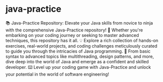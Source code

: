 # java-practice
📚 Java-Practice Repository: Elevate your Java skills from novice to ninja with the comprehensive Java-Practice repository! 
🚀 Whether you're embarking on your coding journey or seeking to master advanced techniques, this repository has it all. 
💡 Explore a rich collection of hands-on exercises, real-world projects, and coding challenges meticulously curated to guide you through the intricacies of Java programming. 
🌟 From basic syntax to advanced topics like multithreading, design patterns, and more, dive deep into the world of Java and emerge as a confident and skilled developer. 
⌨️ Level up your coding game with Java-Practice and unlock your potential in the world of software engineering!
